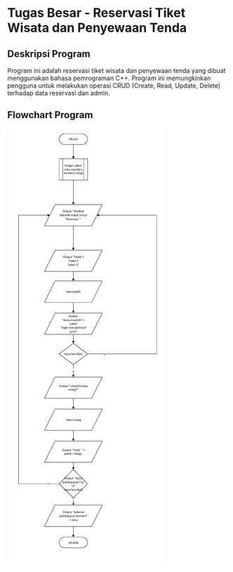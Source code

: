 # Tugas Besar - Reservasi Tiket Wisata dan Penyewaan Tenda

## Deskripsi Program
Program ini adalah reservasi tiket wisata dan penyewaan tenda yang dibuat menggunakan bahasa pemrograman C++. Program ini memungkinkan pengguna untuk melakukan operasi CRUD (Create, Read, Update, Delete) terhadap data reservasi dan admin.

## Flowchart Program
![Flowchart Program](./flowchart-praktikum-tubes.png/)
